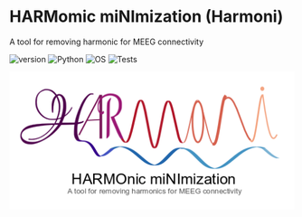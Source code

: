# HARMomic miNImization (Harmoni)
A tool for removing harmonic for MEEG connectivity

![version](https://img.shields.io/badge/version-0.0.1-blue)
![Python](https://img.shields.io/badge/Python-3.6-green)
![OS](https://img.shields.io/badge/OS-ubuntu-yellow)
![Tests](https://github.com/harmonic-minimization/harmoni/actions/workflows/tests.yml/badge.svg)

<p align="center">
  <img src="harmoni_logo.png"/>
</p>
